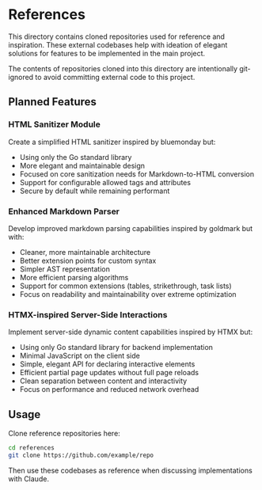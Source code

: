 # References

This directory contains cloned repositories used for reference and inspiration. These external codebases help with ideation of elegant solutions for features to be implemented in the main project.

The contents of repositories cloned into this directory are intentionally git-ignored to avoid committing external code to this project.

## Planned Features

### HTML Sanitizer Module
Create a simplified HTML sanitizer inspired by bluemonday but:
- Using only the Go standard library
- More elegant and maintainable design
- Focused on core sanitization needs for Markdown-to-HTML conversion
- Support for configurable allowed tags and attributes
- Secure by default while remaining performant

### Enhanced Markdown Parser
Develop improved markdown parsing capabilities inspired by goldmark but with:
- Cleaner, more maintainable architecture
- Better extension points for custom syntax
- Simpler AST representation
- More efficient parsing algorithms
- Support for common extensions (tables, strikethrough, task lists)
- Focus on readability and maintainability over extreme optimization

### HTMX-inspired Server-Side Interactions
Implement server-side dynamic content capabilities inspired by HTMX but:
- Using only Go standard library for backend implementation
- Minimal JavaScript on the client side
- Simple, elegant API for declaring interactive elements
- Efficient partial page updates without full page reloads
- Clean separation between content and interactivity
- Focus on performance and reduced network overhead

## Usage

Clone reference repositories here:

```bash
cd references
git clone https://github.com/example/repo
```

Then use these codebases as reference when discussing implementations with Claude.